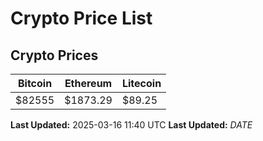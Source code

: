 # Crypto Price List

## Crypto Prices
| Bitcoin | Ethereum | Litecoin |
| ------- | -------- | -------- |
| $82555 | $1873.29 | $89.25 |
**Last Updated:** 2025-03-16 11:40 UTC
**Last Updated:** $DATE$
